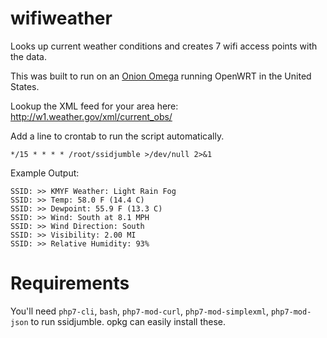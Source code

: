 # wifiweather
Looks up current weather conditions and creates 7 wifi access points with the data.

This was built to run on an [Onion Omega](https://onion.io) running OpenWRT in the United States.

Lookup the XML feed for your area here: http://w1.weather.gov/xml/current_obs/

Add a line to crontab to run the script automatically.

`*/15 * * * * /root/ssidjumble >/dev/null 2>&1`

Example Output:
        
```
SSID: >> KMYF Weather: Light Rain Fog
SSID: >> Temp: 58.0 F (14.4 C)
SSID: >> Dewpoint: 55.9 F (13.3 C)
SSID: >> Wind: South at 8.1 MPH
SSID: >> Wind Direction: South
SSID: >> Visibility: 2.00 MI
SSID: >> Relative Humidity: 93%
```
        
# Requirements
You'll need `php7-cli`, `bash`, `php7-mod-curl`, `php7-mod-simplexml`, `php7-mod-json` to run ssidjumble.
opkg can easily install these.
